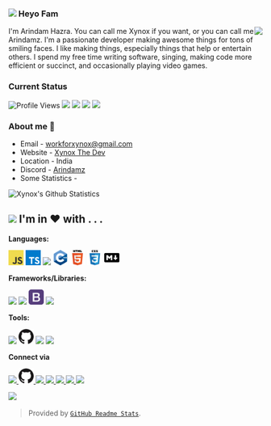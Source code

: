 <!--Copyright 2019 Arindam Hazra aka Xynox <https://arindamz.github.io/>

Licensed under the Apache License, Version 2.0(the "License");
you may not use this file except in compliance with the License.
You may obtain a copy of the License at

http://www.apache.org/licenses/LICENSE-2.0
 
Unless required by applicable law or agreed to in writing, software
distributed under the License is distributed on an "AS IS" BASIS,
    WITHOUT WARRANTIES OR CONDITIONS OF ANY KIND, either express or implied.
    See the License for the specific language governing permissions and
limitations under the License.
-->
### <img src="https://cdn.discordapp.com/emojis/400248103313211392.gif" width="40px"> Heyo Fam 

<img align="right" src="https://cdn.discordapp.com/attachments/648738733285441609/772350422743908362/octocat-anime.gif"/>


I'm Arindam Hazra. You can call me Xynox if you want, or you can call me Arindamz. I'm a passionate developer making awesome things for tons of smiling faces. I like making things, especially things that help or entertain others. I spend my free time writing software, singing, making code more efficient or succinct, and occasionally playing video games.

### Current Status 
![Profile Views](https://komarev.com/ghpvc/?username=XynoxTheDev) ![](https://img.shields.io/endpoint?label=Status&url=https://dev.discordprofiles.me/api/badge/status/594853883742912512?simple=true&logo=discord&logoColor=white&color=43B581) ![](https://img.shields.io/endpoint?url=https://dev.discordprofiles.me/api/badge/playing/594853883742912512?vscode=false) ![](https://img.shields.io/endpoint?url=https://dev.discordprofiles.me/api/badge/vscode/594853883742912512) ![](https://img.shields.io/endpoint?url=https://dev.discordprofiles.me/api/badge/spotify/594853883742912512) 

### About me 👨‍
* Email - workforxynox@gmail.com
* Website - [Xynox The Dev](https://arindamz.github.io/)
* Location - India
* Discord - [Arindamz](https://discord.gg/ZzbZpdw/) 
* Some Statistics -

![Xynox's Github Statistics](https://github-readme-stats.vercel.app/api?username=XynoxTheDev&include_all_commits=true&show_icons=true&hide_border=true&hide_title=true&count_private=true&title_color=000000&icon_color=000000&text_color=000000&bg_color=ffffff)

## <img src="https://cdn.discordapp.com/attachments/648738733285441609/772351043837231114/developer.gif" width="50px"> I'm in ❤️ with . . .

**Languages:**

<code><img height="30" src="https://raw.githubusercontent.com/github/explore/80688e429a7d4ef2fca1e82350fe8e3517d3494d/topics/javascript/javascript.png"></code>  <code><img height="30" src="https://raw.githubusercontent.com/github/explore/80688e429a7d4ef2fca1e82350fe8e3517d3494d/topics/typescript/typescript.png"></code>  <code><img height="30" src="https://cdn.discordapp.com/emojis/230394175080628234.png?v=1"></code>  <code><img height="30" src="https://raw.githubusercontent.com/github/explore/80688e429a7d4ef2fca1e82350fe8e3517d3494d/topics/cpp/cpp.png"></code>  <code><img height="30" src="https://raw.githubusercontent.com/github/explore/80688e429a7d4ef2fca1e82350fe8e3517d3494d/topics/html/html.png"></code>  <code><img height="30" src="https://raw.githubusercontent.com/github/explore/80688e429a7d4ef2fca1e82350fe8e3517d3494d/topics/css/css.png"></code>  <code><img height="30" src="https://raw.githubusercontent.com/github/explore/80688e429a7d4ef2fca1e82350fe8e3517d3494d/topics/markdown/markdown.png"></code>

**Frameworks/Libraries:**

<code><img height="30" src="https://cdn.discordapp.com/emojis/586438523796848640.png?v=1"></code>  <code><img height="30" src="https://cdn.discordapp.com/emojis/761974754122924054.gif?v=1"></code>  <code><img height="30" src="https://raw.githubusercontent.com/github/explore/80688e429a7d4ef2fca1e82350fe8e3517d3494d/topics/bootstrap/bootstrap.png"></code>  <code><img height="30" src="https://cdn.discordapp.com/attachments/748808131865215004/772148850873335808/68747470733a2f2f33396e74627236672e6d656469612e7a65737479696f2e636f6d2f62756c6d612d6c6f676f2e66316362.png"></code>

**Tools:**

<code><img height="30" src="https://cdn.discordapp.com/attachments/748808131865215004/772150093624508436/code512.png"></code>  <code><img height="30" src="https://raw.githubusercontent.com/github/explore/78df643247d429f6cc873026c0622819ad797942/topics/github/github.png"></code>  <code><img height="30" src="https://cdn.discordapp.com/attachments/748808131865215004/772151679042322532/gwt-cloud-awslogo2-300x249.jpg"></code>  <code><img height="30" src="https://cdn.discordapp.com/attachments/748808131865215004/772152060699213824/apple-icon.png"></code>

**Connect via**

<code><a href ="https://arindamz.github.io"><img height="30" src="https://cdn.discordapp.com/attachments/748808131865215004/772161695601655898/PicsArt_10-31-11.37.16.png"></code> <code><a href ="https://github.com/XynoxTheDev"><img height="30" src="https://raw.githubusercontent.com/github/explore/78df643247d429f6cc873026c0622819ad797942/topics/github/github.png"></code> <code><a href ="https://discord.gg/ZzbZpdw"><img height="30" src="https://cdn.discordapp.com/attachments/734783680366641314/735153539814522943/discord.png"></code> <code><a href ="https://www.patreon.com/arindamz"><img height="30" src="https://cdn.discordapp.com/attachments/648738733285441609/771260991648432168/images.png"></code> <code><a href ="https://www.youtube.com/channel/UCLAiaWy_tuhP8jEwp7iA4FA"><img height="30" src="https://cdn.discordapp.com/emojis/753977130077126708.png?v=1"></code> <code><a href ="https://twitter.com/Arindamz03"><img height="30" src="https://cdn.discordapp.com/emojis/753977189359288430.png?v=1"></code> <code><a href ="https://www.instagram.com/xynoxthedev"><img height="30" src="https://cdn.discordapp.com/attachments/711225617206476920/735528211588448337/instagram.jpg"></code>

[<img src="https://cdn.discordapp.com/attachments/638624243390611466/735122949832704040/xynox-banner.png">](https://arindamz.github.io/)
> Provided by [`GitHub Readme Stats`](https://github.com/anuraghazra/github-readme-stats).
<!--
<div align="center">
	<br>
	<img src="https://enterprise.github.com/assets/spinners/octocat-spinner-128-26a44333917854c6794d55eac947b1277fced54f1f60c5df5d93431db8753bc5.gif" width="40" height="40">
	<p>Loading</p>
	<br>
</div>
-->
